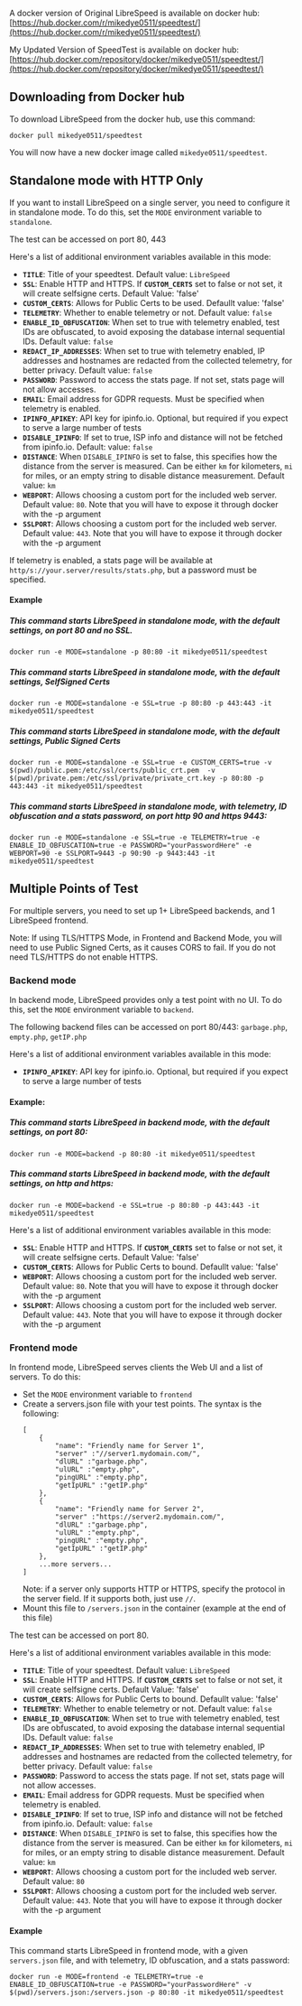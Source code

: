 A docker version of Original LibreSpeed is available on docker hub: [https://hub.docker.com/r/mikedye0511/speedtest/](https://hub.docker.com/r/mikedye0511/speedtest/)

My Updated Version of SpeedTest is available on docker hub: [https://hub.docker.com/repository/docker/mikedye0511/speedtest/](https://hub.docker.com/repository/docker/mikedye0511/speedtest/)

## Downloading from Docker hub
To download LibreSpeed from the docker hub, use this command:

```
docker pull mikedye0511/speedtest
```

You will now have a new docker image called `mikedye0511/speedtest`.

## Standalone mode with HTTP Only
If you want to install LibreSpeed on a single server, you need to configure it in standalone mode. To do this, set the `MODE` environment variable to `standalone`.

The test can be accessed on port 80, 443

Here's a list of additional environment variables available in this mode:
* __`TITLE`__: Title of your speedtest. Default value: `LibreSpeed`
* __`SSL`__: Enable HTTP and HTTPS. If __`CUSTOM_CERTS`__ set to false or not set, it will create selfsigne certs. Default Value: 'false'
* __`CUSTOM_CERTS`__: Allows for Public Certs to be used. Defaullt value: 'false'
* __`TELEMETRY`__: Whether to enable telemetry or not. Default value: `false`
* __`ENABLE_ID_OBFUSCATION`__: When set to true with telemetry enabled, test IDs are obfuscated, to avoid exposing the database internal sequential IDs. Default value: `false`
* __`REDACT_IP_ADDRESSES`__: When set to true with telemetry enabled, IP addresses and hostnames are redacted from the collected telemetry, for better privacy. Default value: `false`
* __`PASSWORD`__: Password to access the stats page. If not set, stats page will not allow accesses.
* __`EMAIL`__: Email address for GDPR requests. Must be specified when telemetry is enabled.
* __`IPINFO_APIKEY`__: API key for ipinfo.io. Optional, but required if you expect to serve a large number of tests
* __`DISABLE_IPINFO`__: If set to true, ISP info and distance will not be fetched from ipinfo.io. Default: value: `false`
* __`DISTANCE`__: When `DISABLE_IPINFO` is set to false, this specifies how the distance from the server is measured. Can be either `km` for kilometers, `mi` for miles, or an empty string to disable distance measurement. Default value: `km`
* __`WEBPORT`__: Allows choosing a custom port for the included web server. Default value: `80`. Note that you will have to expose it through docker with the -p argument
* __`SSLPORT`__: Allows choosing a custom port for the included web server. Default value: `443`. Note that you will have to expose it through docker with the -p argument

If telemetry is enabled, a stats page will be available at `http/s://your.server/results/stats.php`, but a password must be specified.

#### Example
##### This command starts LibreSpeed in standalone mode, with the default settings, on port 80 and no SSL.

```
docker run -e MODE=standalone -p 80:80 -it mikedye0511/speedtest
```

##### This command starts LibreSpeed in standalone mode, with the default settings, SelfSigned Certs

```
docker run -e MODE=standalone -e SSL=true -p 80:80 -p 443:443 -it mikedye0511/speedtest
```

##### This command starts LibreSpeed in standalone mode, with the default settings, Public Signed Certs

```
docker run -e MODE=standalone -e SSL=true -e CUSTOM_CERTS=true -v $(pwd)/public.pem:/etc/ssl/certs/public_crt.pem  -v $(pwd)/private.pem:/etc/ssl/private/private_crt.key -p 80:80 -p 443:443 -it mikedye0511/speedtest
```

##### This command starts LibreSpeed in standalone mode, with telemetry, ID obfuscation and a stats password, on port http 90 and https 9443:

```
docker run -e MODE=standalone -e SSL=true -e TELEMETRY=true -e ENABLE_ID_OBFUSCATION=true -e PASSWORD="yourPasswordHere" -e WEBPORT=90 -e SSLPORT=9443 -p 90:90 -p 9443:443 -it mikedye0511/speedtest
```



## Multiple Points of Test
For multiple servers, you need to set up 1+ LibreSpeed backends, and 1 LibreSpeed frontend.

Note: If using TLS/HTTPS Mode, in Frontend and Backend Mode, you will need to use Public Signed Certs, as it causes CORS to fail.
If you do not need TLS/HTTPS do not enable HTTPS.

### Backend mode
In backend mode, LibreSpeed provides only a test point with no UI. To do this, set the `MODE` environment variable to `backend`.

The following backend files can be accessed on port 80/443: `garbage.php`, `empty.php`, `getIP.php`

Here's a list of additional environment variables available in this mode:
* __`IPINFO_APIKEY`__: API key for ipinfo.io. Optional, but required if you expect to serve a large number of tests

#### Example:
##### This command starts LibreSpeed in backend mode, with the default settings, on port 80:
```
docker run -e MODE=backend -p 80:80 -it mikedye0511/speedtest
```

##### This command starts LibreSpeed in backend mode, with the default settings, on http and https:
```
docker run -e MODE=backend -e SSL=true -p 80:80 -p 443:443 -it mikedye0511/speedtest
```

Here's a list of additional environment variables available in this mode:
* __`SSL`__: Enable HTTP and HTTPS. If __`CUSTOM_CERTS`__ set to false or not set, it will create selfsigne certs. Default Value: 'false'
* __`CUSTOM_CERTS`__: Allows for Public Certs to bound. Defaullt value: 'false'
* __`WEBPORT`__: Allows choosing a custom port for the included web server. Default value: `80`. Note that you will have to expose it through docker with the -p argument
* __`SSLPORT`__: Allows choosing a custom port for the included web server. Default value: `443`. Note that you will have to expose it through docker with the -p argument


### Frontend mode
In frontend mode, LibreSpeed serves clients the Web UI and a list of servers. To do this:
* Set the `MODE` environment variable to `frontend`
* Create a servers.json file with your test points. The syntax is the following:
    ```
    [
        {
            "name": "Friendly name for Server 1",
            "server" :"//server1.mydomain.com/",
            "dlURL" :"garbage.php",
            "ulURL" :"empty.php",
            "pingURL" :"empty.php",
            "getIpURL" :"getIP.php"
        },
        {
            "name": "Friendly name for Server 2",
            "server" :"https://server2.mydomain.com/",
            "dlURL" :"garbage.php",
            "ulURL" :"empty.php",
            "pingURL" :"empty.php",
            "getIpURL" :"getIP.php"
        },
        ...more servers...
    ]
    ```
    Note: if a server only supports HTTP or HTTPS, specify the protocol in the server field. If it supports both, just use `//`.
* Mount this file to `/servers.json` in the container (example at the end of this file)
    
The test can be accessed on port 80.

Here's a list of additional environment variables available in this mode:
* __`TITLE`__: Title of your speedtest. Default value: `LibreSpeed`
* __`SSL`__: Enable HTTP and HTTPS. If __`CUSTOM_CERTS`__ set to false or not set, it will create selfsigne certs. Default Value: 'false'
* __`CUSTOM_CERTS`__: Allows for Public Certs to bound. Defaullt value: 'false'
* __`TELEMETRY`__: Whether to enable telemetry or not. Default value: `false`
* __`ENABLE_ID_OBFUSCATION`__: When set to true with telemetry enabled, test IDs are obfuscated, to avoid exposing the database internal sequential IDs. Default value: `false`
* __`REDACT_IP_ADDRESSES`__: When set to true with telemetry enabled, IP addresses and hostnames are redacted from the collected telemetry, for better privacy. Default value: `false`
* __`PASSWORD`__: Password to access the stats page. If not set, stats page will not allow accesses.
* __`EMAIL`__: Email address for GDPR requests. Must be specified when telemetry is enabled.
* __`DISABLE_IPINFO`__: If set to true, ISP info and distance will not be fetched from ipinfo.io. Default: value: `false`
* __`DISTANCE`__: When `DISABLE_IPINFO` is set to false, this specifies how the distance from the server is measured. Can be either `km` for kilometers, `mi` for miles, or an empty string to disable distance measurement. Default value: `km`
* __`WEBPORT`__: Allows choosing a custom port for the included web server. Default value: `80`
* __`SSLPORT`__: Allows choosing a custom port for the included web server. Default value: `443`. Note that you will have to expose it through docker with the -p argument

#### Example
This command starts LibreSpeed in frontend mode, with a given `servers.json` file, and with telemetry, ID obfuscation, and a stats password:
```
docker run -e MODE=frontend -e TELEMETRY=true -e ENABLE_ID_OBFUSCATION=true -e PASSWORD="yourPasswordHere" -v $(pwd)/servers.json:/servers.json -p 80:80 -it mikedye0511/speedtest
